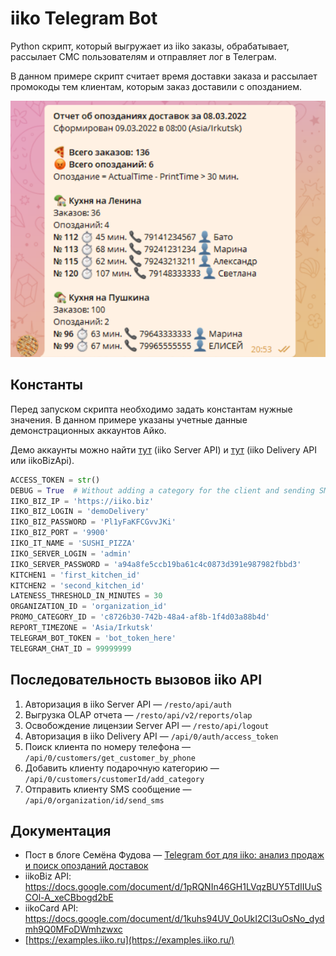 # iiko Telegram Bot

Python cкрипт, который выгружает из iiko заказы, обрабатывает, рассылает СМС пользователям и отправляет лог в Телеграм.

В данном примере скрипт считает время доставки заказа и рассылает промокоды тем клиентам, которым заказ доставили с опозданием.

![](iiko-telegram-bot.png)

## Константы

Перед запуском скрипта необходимо задать константам нужные значения. В данном примере указаны учетные данные демонстрационных аккаунтов Айко.

Демо аккаунты можно найти [тут](https://examples.iiko.ru/server/?example=olap) (iiko Server API) и [тут](https://examples.iiko.ru/delivery/?example=get_courier_orders) (iiko Delivery API или iikoBizApi).

```python
ACCESS_TOKEN = str()
DEBUG = True  # Without adding a category for the client and sending SMS
IIKO_BIZ_IP = 'https://iiko.biz'
IIKO_BIZ_LOGIN = 'demoDelivery'
IIKO_BIZ_PASSWORD = 'Pl1yFaKFCGvvJKi'
IIKO_BIZ_PORT = '9900'
IIKO_IT_NAME = 'SUSHI_PIZZA'
IIKO_SERVER_LOGIN = 'admin'
IIKO_SERVER_PASSWORD = 'a94a8fe5ccb19ba61c4c0873d391e987982fbbd3'
KITCHEN1 = 'first_kitchen_id'
KITCHEN2 = 'second_kitchen_id'
LATENESS_THRESHOLD_IN_MINUTES = 30
ORGANIZATION_ID = 'organization_id'
PROMO_CATEGORY_ID = 'c8726b30-742b-48a4-af8b-1f4d03a88b4d'
REPORT_TIMEZONE = 'Asia/Irkutsk'
TELEGRAM_BOT_TOKEN = 'bot_token_here'
TELEGRAM_CHAT_ID = 99999999
```

## Последовательность вызовов iiko API

1. Авторизация в iiko Server API — `/resto/api/auth`
2. Выгрузка OLAP отчета — `/resto/api/v2/reports/olap`
3. Освобождение лицензии Server API — `/resto/api/logout`
4. Авторизация в iiko Delivery API — `/api/0/auth/access_token`
5. Поиск клиента по номеру телефона — `/api/0/customers/get_customer_by_phone`
6. Добавить клиенту подарочную категорию — `/api/0/customers/customerId/add_category`
7. Отправить клиенту SMS сообщение — `/api/0/organization/id/send_sms`

## Документация

- Пост в блоге Семёна Фудова — [Telegram бот для iiko: анализ продаж и поиск опозданий доставок](https://blog.fudov.ru/telegram-bot-iiko-analiz-prodazh-i-poisk-opozdaniy)
- iikoBiz API: https://docs.google.com/document/d/1pRQNIn46GH1LVqzBUY5TdIIUuSCOl-A_xeCBbogd2bE
- iikoCard API: https://docs.google.com/document/d/1kuhs94UV_0oUkI2CI3uOsNo_dydmh9Q0MFoDWmhzwxc
- [https://examples.iiko.ru](https://examples.iiko.ru/)

